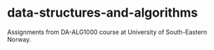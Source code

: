 # data-structures-and-algorithms
Assignments from DA-ALG1000 course at University of South-Eastern Norway.

